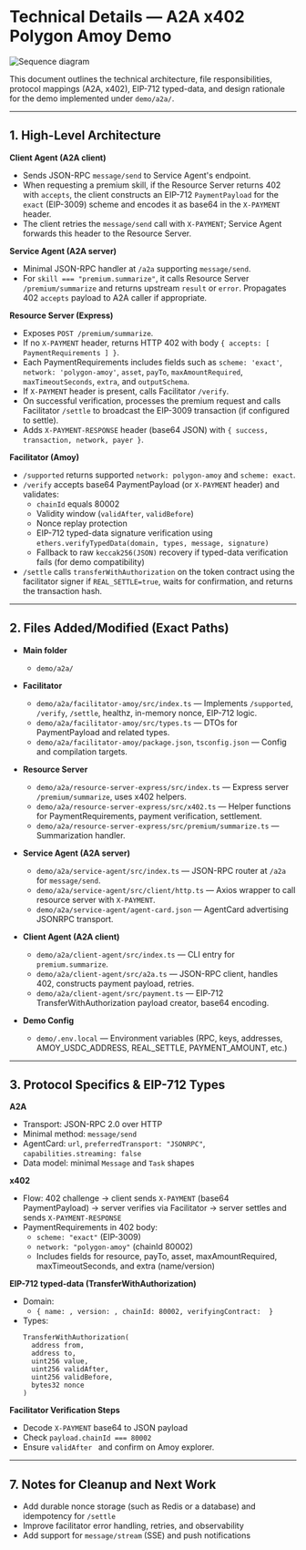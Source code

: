 # Technical Details — A2A x402 Polygon Amoy Demo

![Sequence diagram](image.png)

This document outlines the technical architecture, file responsibilities, protocol mappings (A2A, x402), EIP-712 typed-data, and design rationale for the demo implemented under `demo/a2a/`.

***

## 1. High-Level Architecture

**Client Agent (A2A client)**
- Sends JSON-RPC `message/send` to Service Agent's endpoint.
- When requesting a premium skill, if the Resource Server returns 402 with `accepts`, the client constructs an EIP-712 `PaymentPayload` for the `exact` (EIP-3009) scheme and encodes it as base64 in the `X-PAYMENT` header.
- The client retries the `message/send` call with `X-PAYMENT`; Service Agent forwards this header to the Resource Server.

**Service Agent (A2A server)**
- Minimal JSON-RPC handler at `/a2a` supporting `message/send`.
- For `skill === "premium.summarize"`, it calls Resource Server `/premium/summarize` and returns upstream `result` or `error`. Propagates 402 `accepts` payload to A2A caller if appropriate.

**Resource Server (Express)**
- Exposes `POST /premium/summarize`.
- If no `X-PAYMENT` header, returns HTTP 402 with body `{ accepts: [ PaymentRequirements ] }`.
- Each PaymentRequirements includes fields such as `scheme: 'exact'`, `network: 'polygon-amoy'`, `asset`, `payTo`, `maxAmountRequired`, `maxTimeoutSeconds`, `extra`, and `outputSchema`.
- If `X-PAYMENT` header is present, calls Facilitator `/verify`.
- On successful verification, processes the premium request and calls Facilitator `/settle` to broadcast the EIP-3009 transaction (if configured to settle).
- Adds `X-PAYMENT-RESPONSE` header (base64 JSON) with `{ success, transaction, network, payer }`.

**Facilitator (Amoy)**
- `/supported` returns supported `network: polygon-amoy` and `scheme: exact`.
- `/verify` accepts base64 PaymentPayload (or `X-PAYMENT` header) and validates:
  - `chainId` equals 80002
  - Validity window (`validAfter`, `validBefore`)
  - Nonce replay protection
  - EIP-712 typed-data signature verification using `ethers.verifyTypedData(domain, types, message, signature)`
  - Fallback to raw `keccak256(JSON)` recovery if typed-data verification fails (for demo compatibility)
- `/settle` calls `transferWithAuthorization` on the token contract using the facilitator signer if `REAL_SETTLE=true`, waits for confirmation, and returns the transaction hash.

***

## 2. Files Added/Modified (Exact Paths)

- **Main folder**
  - `demo/a2a/`

- **Facilitator**
  - `demo/a2a/facilitator-amoy/src/index.ts` — Implements `/supported`, `/verify`, `/settle`, healthz, in-memory nonce, EIP-712 logic.
  - `demo/a2a/facilitator-amoy/src/types.ts` — DTOs for PaymentPayload and related types.
  - `demo/a2a/facilitator-amoy/package.json`, `tsconfig.json` — Config and compilation targets.

- **Resource Server**
  - `demo/a2a/resource-server-express/src/index.ts` — Express server `/premium/summarize`, uses x402 helpers.
  - `demo/a2a/resource-server-express/src/x402.ts` — Helper functions for PaymentRequirements, payment verification, settlement.
  - `demo/a2a/resource-server-express/src/premium/summarize.ts` — Summarization handler.

- **Service Agent (A2A server)**
  - `demo/a2a/service-agent/src/index.ts` — JSON-RPC router at `/a2a` for `message/send`.
  - `demo/a2a/service-agent/src/client/http.ts` — Axios wrapper to call resource server with `X-PAYMENT`.
  - `demo/a2a/service-agent/agent-card.json` — AgentCard advertising JSONRPC transport.

- **Client Agent (A2A client)**
  - `demo/a2a/client-agent/src/index.ts` — CLI entry for `premium.summarize`.
  - `demo/a2a/client-agent/src/a2a.ts` — JSON-RPC client, handles 402, constructs payment payload, retries.
  - `demo/a2a/client-agent/src/payment.ts` — EIP‑712 TransferWithAuthorization payload creator, base64 encoding.

- **Demo Config**
  - `demo/.env.local` — Environment variables (RPC, keys, addresses, AMOY_USDC_ADDRESS, REAL_SETTLE, PAYMENT_AMOUNT, etc.)

***

## 3. Protocol Specifics & EIP-712 Types

**A2A**
- Transport: JSON-RPC 2.0 over HTTP
- Minimal method: `message/send`
- AgentCard: `url`, `preferredTransport: "JSONRPC"`, `capabilities.streaming: false`
- Data model: minimal `Message` and `Task` shapes

**x402**
- Flow: 402 challenge → client sends `X-PAYMENT` (base64 PaymentPayload) → server verifies via Facilitator → server settles and sends `X-PAYMENT-RESPONSE`
- PaymentRequirements in 402 body:
  - `scheme: "exact"` (EIP-3009)
  - `network: "polygon-amoy"` (chainId 80002)
  - Includes fields for resource, payTo, asset, maxAmountRequired, maxTimeoutSeconds, and extra (name/version)

**EIP-712 typed-data (TransferWithAuthorization)**
- Domain:
  - `{ name: , version: , chainId: 80002, verifyingContract:  }`
- Types:
  ```
  TransferWithAuthorization(
    address from,
    address to,
    uint256 value,
    uint256 validAfter,
    uint256 validBefore,
    bytes32 nonce
  )
  ```

**Facilitator Verification Steps**
- Decode `X-PAYMENT` base64 to JSON payload
- Check `payload.chainId === 80002`
- Ensure `validAfter ` and confirm on Amoy explorer.

***

## 7. Notes for Cleanup and Next Work

- Add durable nonce storage (such as Redis or a database) and idempotency for `/settle`
- Improve facilitator error handling, retries, and observability
- Add support for `message/stream` (SSE) and push notifications


